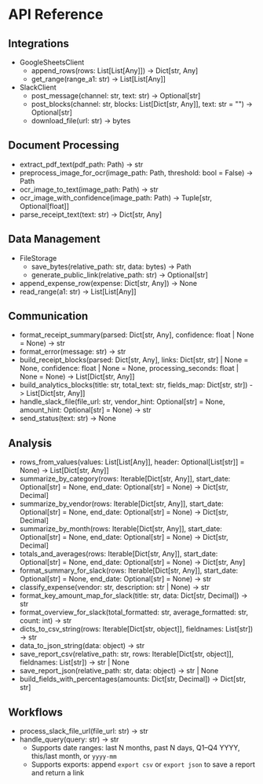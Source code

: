 # API Reference

## Integrations
- GoogleSheetsClient
  - append_rows(rows: List[List[Any]]) -> Dict[str, Any]
  - get_range(range_a1: str) -> List[List[Any]]
- SlackClient
  - post_message(channel: str, text: str) -> Optional[str]
  - post_blocks(channel: str, blocks: List[Dict[str, Any]], text: str = "") -> Optional[str]
  - download_file(url: str) -> bytes

## Document Processing
- extract_pdf_text(pdf_path: Path) -> str
- preprocess_image_for_ocr(image_path: Path, threshold: bool = False) -> Path
- ocr_image_to_text(image_path: Path) -> str
- ocr_image_with_confidence(image_path: Path) -> Tuple[str, Optional[float]]
- parse_receipt_text(text: str) -> Dict[str, Any]

## Data Management
- FileStorage
  - save_bytes(relative_path: str, data: bytes) -> Path
  - generate_public_link(relative_path: str) -> Optional[str]
- append_expense_row(expense: Dict[str, Any]) -> None
- read_range(a1: str) -> List[List[Any]]

## Communication
- format_receipt_summary(parsed: Dict[str, Any], confidence: float | None = None) -> str
- format_error(message: str) -> str
- build_receipt_blocks(parsed: Dict[str, Any], links: Dict[str, str] | None = None, confidence: float | None = None, processing_seconds: float | None = None) -> List[Dict[str, Any]]
- build_analytics_blocks(title: str, total_text: str, fields_map: Dict[str, str]) -> List[Dict[str, Any]]
- handle_slack_file(file_url: str, vendor_hint: Optional[str] = None, amount_hint: Optional[str] = None) -> str
- send_status(text: str) -> None

## Analysis
- rows_from_values(values: List[List[Any]], header: Optional[List[str]] = None) -> List[Dict[str, Any]]
- summarize_by_category(rows: Iterable[Dict[str, Any]], start_date: Optional[str] = None, end_date: Optional[str] = None) -> Dict[str, Decimal]
- summarize_by_vendor(rows: Iterable[Dict[str, Any]], start_date: Optional[str] = None, end_date: Optional[str] = None) -> Dict[str, Decimal]
- summarize_by_month(rows: Iterable[Dict[str, Any]], start_date: Optional[str] = None, end_date: Optional[str] = None) -> Dict[str, Decimal]
- totals_and_averages(rows: Iterable[Dict[str, Any]], start_date: Optional[str] = None, end_date: Optional[str] = None) -> Dict[str, Any]
- format_summary_for_slack(rows: Iterable[Dict[str, Any]], start_date: Optional[str] = None, end_date: Optional[str] = None) -> str
- classify_expense(vendor: str, description: str | None) -> str
- format_key_amount_map_for_slack(title: str, data: Dict[str, Decimal]) -> str
- format_overview_for_slack(total_formatted: str, average_formatted: str, count: int) -> str
- dicts_to_csv_string(rows: Iterable[Dict[str, object]], fieldnames: List[str]) -> str
- data_to_json_string(data: object) -> str
- save_report_csv(relative_path: str, rows: Iterable[Dict[str, object]], fieldnames: List[str]) -> str | None
- save_report_json(relative_path: str, data: object) -> str | None
- build_fields_with_percentages(amounts: Dict[str, Decimal]) -> Dict[str, str]

## Workflows
- process_slack_file_url(file_url: str) -> str
- handle_query(query: str) -> str
  - Supports date ranges: last N months, past N days, Q1–Q4 YYYY, this/last month, or `yyyy-mm`
  - Supports exports: append `export csv` or `export json` to save a report and return a link
